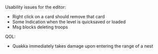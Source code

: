 Usability issues for the editor:
- Right click on a card should remove that card
- Some Indication when the level is quicksaved or loaded
- Msg blocks deleting troops


QOL:
- Quakka immediately takes damage upon entering the range of a nest
